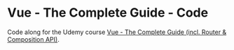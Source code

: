 # Vue - The Complete Guide - Code

Code along for the Udemy course [Vue - The Complete Guide (incl. Router & Composition API)](https://www.udemy.com/course/vuejs-2-the-complete-guide/).
